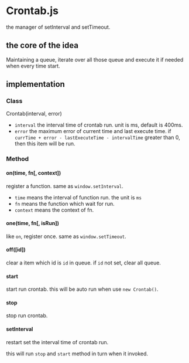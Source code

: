 # Crontab.js

the manager of setInterval and setTimeout.

## the core of the idea

Maintaining a queue, iterate over all those queue and execute it if needed when every time start.

## implementation

### Class

Crontab(interval, error)

* `interval` the interval time of crontab run. unit is ms, default is 400ms.
* `error` the maximum error of current time and last execute time. if `currTime + error - lastExecuteTime - intervalTime` greater than 0, then this item will be run.


### Method

#### on(time, fn[, context])

register a function. same as `window.setInterval`.

* `time` means the interval of function run. the unit is `ms`
* `fn` means the function which wait for run.
* `context` means the context of fn.

#### one(time, fn[, isRun])

like `on`, register once. same as `window.setTimeout`.

#### off([id])

clear a item which id is `id` in queue. if `id` not set, clear all queue.

#### start

start run crontab. this will be auto run when use `new Crontab()`.

#### stop

stop run crontab.

#### setInterval

restart set the interval time of crontab run.

this will run `stop` and `start` method in turn when it invoked.
